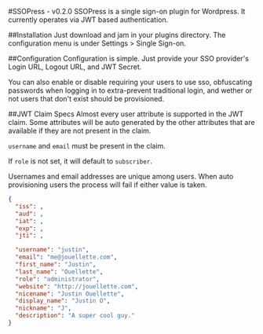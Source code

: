 #SSOPress - v0.2.0
SSOPress is a single sign-on plugin for Wordpress. It currently operates via JWT based authentication.

##Installation
Just download and jam in your plugins directory. The configuration menu is under Settings > Single Sign-on.

##Configuration
Configuration is simple. Just provide your SSO provider's Login URL, Logout URL, and JWT Secret.

You can also enable or disable requiring your users to use sso, obfuscating passwords when logging in to extra-prevent traditional login, and wether or not users that don't exist should be provisioned.

##JWT Claim Specs
Almost every user attribute is supported in the JWT claim. Some attributes will be auto generated by the other attributes that are available if they are not present in the claim.

`username` and `email` must be present in the claim.

If `role` is not set, it will default to `subscriber`.

Usernames and email addresses are unique among users. When auto provisioning users the process will fail if either value is taken.

```json
{
  "iss": ,
  "aud": ,
  "iat": ,
  "exp": ,
  "jti": ,

  "username": "justin",
  "email": "me@jouellette.com",
  "first_name": "Justin",
  "last_name": "Ouellette",
  "role": "administrator",
  "website": "http://jouellette.com",
  "nicename": "Justin Ouellette",
  "display_name": "Justin O",
  "nickname": "J",
  "description": "A super cool guy."
}
```
